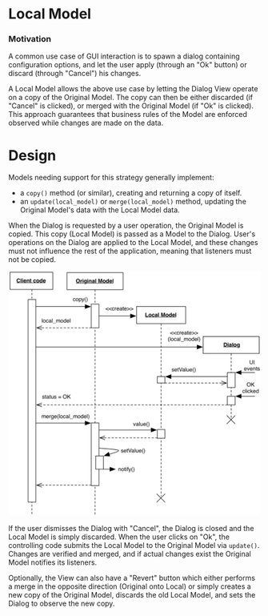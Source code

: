 # Local Model

### Motivation

A common use case of GUI interaction is to spawn a dialog containing 
configuration options, and let the user apply (through an "Ok" button) or 
discard (through "Cancel") his changes.

A Local Model allows the above use case by letting the Dialog View operate 
on a copy of the Original Model. 
The copy can then be either discarded 
(if "Cancel" is clicked), or merged with the Original Model (if "Ok" 
is clicked). This approach guarantees that business rules of the Model 
are enforced observed while changes are made on the data.

# Design

Models needing support for this strategy generally implement:
- a `copy()` method (or similar), creating and returning a copy of 
  itself.
- an `update(local_model)` or `merge(local_model)` method, updating 
  the Original Model's data with the Local Model data.

When the Dialog is requested by a user operation, the Original Model is 
copied. This copy (Local Model) is passed as a Model to the Dialog. 
User's operations on the Dialog are applied to the Local Model, and 
these changes must not influence the rest of the application, meaning that listeners must not be copied.

<p align="center">
    <img src="images/local_model/local_model.png">
</p>


If the user dismisses the Dialog with "Cancel", the Dialog is closed and the 
Local Model is simply discarded. When the user clicks on "Ok", 
the controlling code submits the Local Model to the Original Model 
via `update()`. Changes are verified and merged, and if actual changes 
exist the Original Model notifies its listeners.

Optionally, the View can also have a "Revert" button which either 
performs a merge in the opposite direction (Original onto Local) or 
simply creates a new copy of the Original Model, discards the old 
Local Model, and sets the Dialog to observe the new copy.

